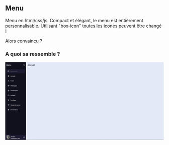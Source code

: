 ## Menu

Menu en html/css/js. Compact et élégant, le menu est entièrement personnalisable. Utilisant "box-icon" toutes les icones peuvent être changé !

Alors convaincu ?

### A quoi sa ressemble ?

<img src="https://github.com/MrPaulon/Menu/blob/main/Menu.png">
